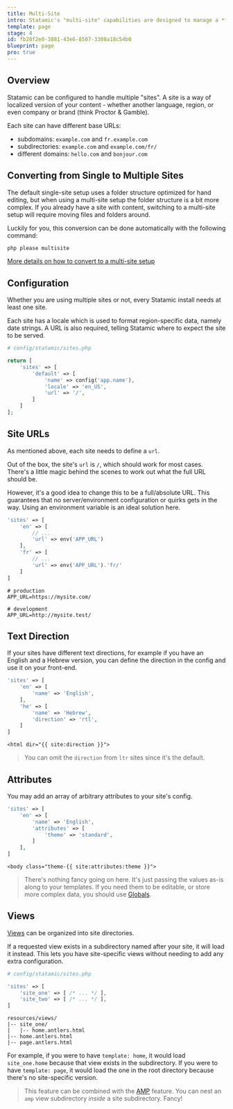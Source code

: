 ```yaml
---
title: Multi-Site
intro: Statamic's "multi-site" capabilities are designed to manage a **single site** with multiple localizations, variations, or sections running on one or more domains or subdomain. It can be used to manage translations, country-specific versions of a company site, and other similar use cases.
template: page
stage: 4
id: fb20f2e0-3881-43e6-8507-3308a18c54b0
blueprint: page
pro: true
---
```

## Overview

Statamic can be configured to handle multiple "sites". A site is a way of localized version of your content - whether another language, region, or even company or brand (think Proctor & Gamble).

Each site can have different base URLs:

- subdomains: `example.com` and `fr.example.com`
- subdirectories: `example.com` and `example.com/fr/`
- different domains: `hello.com` and `bonjour.com`

## Converting from Single to Multiple Sites

The default single-site setup uses a folder structure optimized for hand editing, but when using a multi-site setup the folder structure is a bit more complex. If you already have a site with content, switching to a multi-site setup will require moving files and folders around.

Luckily for you, this conversion can be done automatically with the following command:

``` bash
php please multisite
```

[More details on how to convert to a multi-site setup](/knowledge-base/converting-from-single-to-multi-site)

## Configuration

Whether you are using multiple sites or not, every Statamic install needs at least one site.

Each site has a locale which is used to format region-specific data, namely date strings.
A URL is also required, telling Statamic where to expect the site to be served.

``` php
# config/statamic/sites.php

return [
    'sites' => [
        'default' => [
            'name' => config('app.name'),
            'locale' => 'en_US',
            'url' => '/',
        ]
    ]
];
```

## Site URLs

As mentioned above, each site needs to define a `url`.

Out of the box, the site's `url` is `/`, which should work for most cases. There's a little magic behind the scenes to work out what the full URL should be.

However, it's a good idea to change this to be a full/absolute URL. This guarantees that no server/environment configuration or quirks gets in the way.
Using an environment variable is an ideal solution here.

```php
'sites' => [
    'en' => [
        // ...
        'url' => env('APP_URL')
    ],
    'fr' => [
        // ...
        'url' => env('APP_URL').'fr/'
    ]
]
```

```env
# production
APP_URL=https://mysite.com/
```
```env
# development
APP_URL=http://mysite.test/
```

## Text Direction

If your sites have different text directions, for example if you have an English and a Hebrew version, you can define the direction in the config and use it on your front-end.

```php
'sites' => [
    'en' => [
        'name' => 'English',
    ],
    'he' => [
        'name' => 'Hebrew',
        'direction' => 'rtl',
    ]
]
```

```
<html dir="{{ site:direction }}">
```

> You can omit the `direction` from `ltr` sites since it's the default.

## Attributes

You may add an array of arbitrary attributes to your site's config.

```php
'sites' => [
    'en' => [
        'name' => 'English',
        'attributes' => [
            'theme' => 'standard',
        ]
    ],
]
```

```
<body class="theme-{{ site:attributes:theme }}">
```

> There's nothing fancy going on here. It's just passing the values as-is along to your templates. If you need them to be editable, or store more complex data, you should use [Globals](/globals).

## Views

[Views](/views) can be organized into site directories.

If a requested view exists in a subdirectory named after your site, it will load it instead. This lets you have site-specific views without needing to add any extra configuration.

``` php
# config/statamic/sites.php

'sites' => [
    'site_one' => [ /* ... */ ],
    'site_two' => [ /* ... */ ],
]
```

``` files
resources/views/
|-- site_one/
|   |-- home.antlers.html
|-- home.antlers.html
|-- page.antlers.html
```

For example, if you were to have `template: home`, it would load `site_one.home` because that view exists in the subdirectory. If you were to have `template: page`, it would load the one in the root directory because there's no site-specific version.

>  This feature can be combined with the [AMP](/amp) feature. You can nest an `amp` view subdirectory _inside_ a site subdirectory. Fancy!
